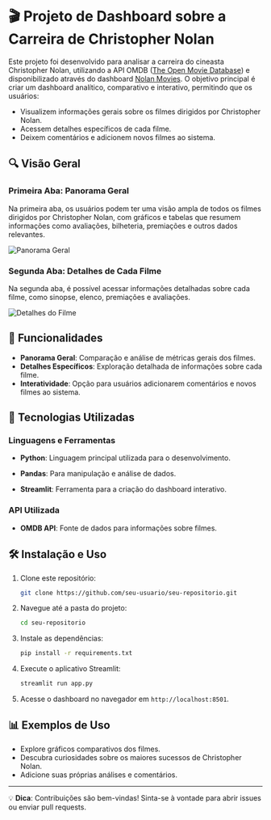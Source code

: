 # 🎬 Projeto de Dashboard sobre a Carreira de Christopher Nolan

Este projeto foi desenvolvido para analisar a carreira do cineasta Christopher Nolan, utilizando a API OMDB ([The Open Movie Database](https://www.omdbapi.com)) e disponibilizado através do dashboard [Nolan Movies](https://nolan-movies.streamlit.app). O objetivo principal é criar um dashboard analítico, comparativo e interativo, permitindo que os usuários:

- Visualizem informações gerais sobre os filmes dirigidos por Christopher Nolan.
- Acessem detalhes específicos de cada filme.
- Deixem comentários e adicionem novos filmes ao sistema.

## 🔍 Visão Geral

### Primeira Aba: Panorama Geral
Na primeira aba, os usuários podem ter uma visão ampla de todos os filmes dirigidos por Christopher Nolan, com gráficos e tabelas que resumem informações como avaliações, bilheteria, premiações e outros dados relevantes.

![Panorama Geral](https://github.com/user-attachments/assets/26d281b1-2a5c-4ce1-930c-48bc899ad4af)

### Segunda Aba: Detalhes de Cada Filme
Na segunda aba, é possível acessar informações detalhadas sobre cada filme, como sinopse, elenco, premiações e avaliações.

![Detalhes do Filme](https://github.com/user-attachments/assets/aa982580-f238-4ba6-97b3-2d1d4bfd5b31)


## 🚀 Funcionalidades
- **Panorama Geral**: Comparação e análise de métricas gerais dos filmes.
- **Detalhes Específicos**: Exploração detalhada de informações sobre cada filme.
- **Interatividade**: Opção para usuários adicionarem comentários e novos filmes ao sistema.

## 🔧 Tecnologias Utilizadas

### Linguagens e Ferramentas

- **Python**: Linguagem principal utilizada para o desenvolvimento.  

- **Pandas**: Para manipulação e análise de dados.  

- **Streamlit**: Ferramenta para a criação do dashboard interativo.  

### API Utilizada

- **OMDB API**: Fonte de dados para informações sobre filmes.

## 🛠️ Instalação e Uso

1. Clone este repositório:
   ```bash
   git clone https://github.com/seu-usuario/seu-repositorio.git
   ```
2. Navegue até a pasta do projeto:
   ```bash
   cd seu-repositorio
   ```
3. Instale as dependências:
   ```bash
   pip install -r requirements.txt
   ```
4. Execute o aplicativo Streamlit:
   ```bash
   streamlit run app.py
   ```
5. Acesse o dashboard no navegador em `http://localhost:8501`.

## 📊 Exemplos de Uso

- Explore gráficos comparativos dos filmes.
- Descubra curiosidades sobre os maiores sucessos de Christopher Nolan.
- Adicione suas próprias análises e comentários.

---

💡 **Dica**: Contribuições são bem-vindas! Sinta-se à vontade para abrir issues ou enviar pull requests.

